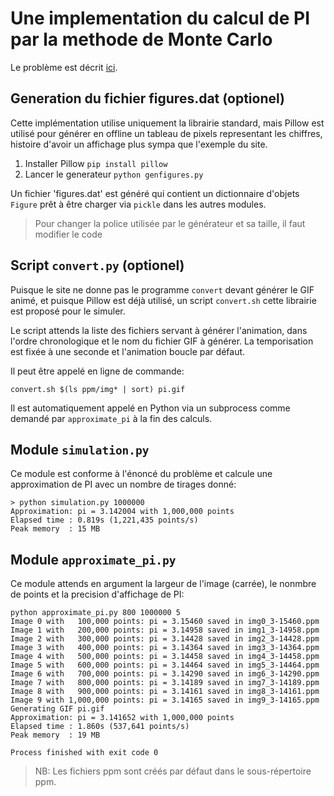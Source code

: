 # Une implementation du calcul de PI par la methode de Monte Carlo

Le problème est décrit [ici](https://bpi-etu.pages.ensimag.fr/projet/).

## Generation du fichier figures.dat (optionel)

Cette implémentation utilise uniquement la librairie standard,
mais Pillow est utilisé pour générer en offline un tableau de pixels
representant les chiffres, histoire d'avoir un affichage plus sympa
que l'exemple du site.

1. Installer Pillow `pip install pillow`
2. Lancer le generateur `python genfigures.py`

Un fichier 'figures.dat' est généré qui contient un dictionnaire d'objets `Figure`
prêt à être charger via `pickle` dans les autres modules.

>Pour changer la police utilisée par le générateur et sa taille, il faut modifier le code

## Script `convert.py` (optionel)

Puisque le site ne donne pas le programme `convert` devant générer le GIF animé, et puisque
Pillow est déjà utilisé, un script `convert.sh` cette librairie est proposé pour le simuler.

Le script attends la liste des fichiers servant à générer l'animation, dans l'ordre chronologique
et le nom du fichier GIF à générer.
La temporisation est fixée à une seconde et l'animation boucle par défaut.

Il peut être appelé en ligne de commande:

```
convert.sh $(ls ppm/img* | sort) pi.gif
```

Il est automatiquement appelé en Python via un subprocess comme demandé par `approximate_pi` à la fin des calculs.

## Module `simulation.py`

Ce module est conforme à l'énoncé du problème et calcule une approximation de PI avec un nombre de tirages donné:

```shell
> python simulation.py 1000000
Approximation: pi = 3.142004 with 1,000,000 points
Elapsed time : 0.819s (1,221,435 points/s)
Peak memory  : 15 MB
```

## Module `approximate_pi.py`

Ce module attends en argument la largeur de l'image (carrée), le nonmbre de points et la precision d'affichage de PI:

```
python approximate_pi.py 800 1000000 5
Image 0 with   100,000 points: pi = 3.15460 saved in img0_3-15460.ppm
Image 1 with   200,000 points: pi = 3.14958 saved in img1_3-14958.ppm
Image 2 with   300,000 points: pi = 3.14428 saved in img2_3-14428.ppm
Image 3 with   400,000 points: pi = 3.14364 saved in img3_3-14364.ppm
Image 4 with   500,000 points: pi = 3.14458 saved in img4_3-14458.ppm
Image 5 with   600,000 points: pi = 3.14464 saved in img5_3-14464.ppm
Image 6 with   700,000 points: pi = 3.14290 saved in img6_3-14290.ppm
Image 7 with   800,000 points: pi = 3.14189 saved in img7_3-14189.ppm
Image 8 with   900,000 points: pi = 3.14161 saved in img8_3-14161.ppm
Image 9 with 1,000,000 points: pi = 3.14165 saved in img9_3-14165.ppm
Generating GIF pi.gif
Approximation: pi = 3.141652 with 1,000,000 points
Elapsed time : 1.860s (537,641 points/s)
Peak memory  : 19 MB

Process finished with exit code 0
```

>NB: Les fichiers ppm sont créés par défaut dans le sous-répertoire ppm.